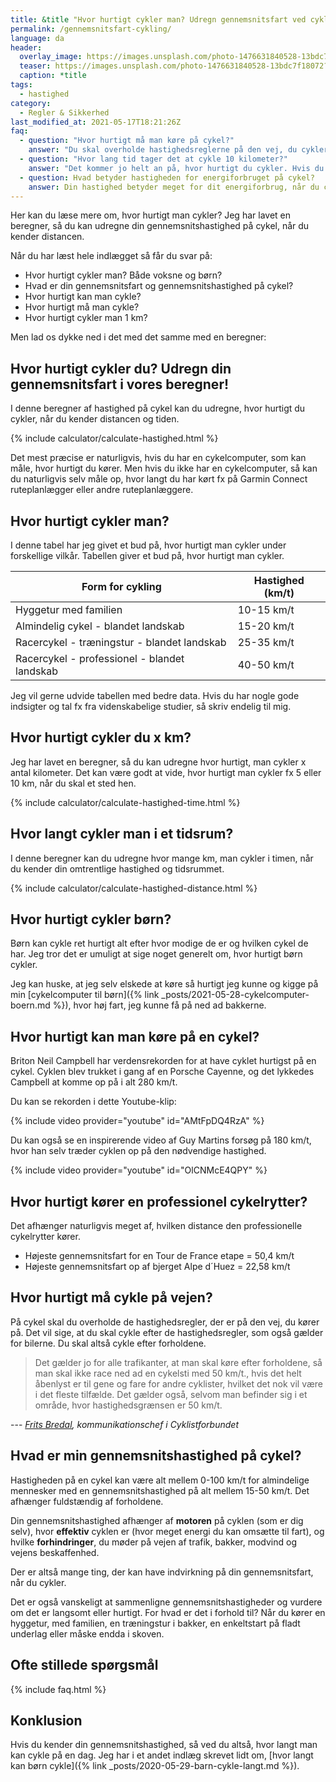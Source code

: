 ```yaml
---
title: &title "Hvor hurtigt cykler man? Udregn gennemsnitsfart ved cykling 🚴🚴‍♀️"
permalink: /gennemsnitsfart-cykling/
language: da
header:
  overlay_image: https://images.unsplash.com/photo-1476631840528-13bdc7f18072?ixid=MnwxMjA3fDB8MHxzZWFyY2h8MzV8fGJpa2UlMjBmYXN0fGVufDB8fDB8fA%3D%3D&ixlib=rb-1.2.1&auto=format&fit=crop&h=600&w=1200&q=10
  teaser: https://images.unsplash.com/photo-1476631840528-13bdc7f18072?ixid=MnwxMjA3fDB8MHxzZWFyY2h8MzV8fGJpa2UlMjBmYXN0fGVufDB8fDB8fA%3D%3D&ixlib=rb-1.2.1&auto=format&fit=crop&w=400&q=60
  caption: *title
tags:
  - hastighed
category:
  - Regler & Sikkerhed
last_modified_at: 2021-05-17T18:21:26Z
faq:
  - question: "Hvor hurtigt må man køre på cykel?"
    answer: "Du skal overholde hastighedsreglerne på den vej, du cykler på. Du må altså ikke køre hurtigere end bilerne. Det er vigtigt, at du cykler efter forholdene."
  - question: "Hvor lang tid tager det at cykle 10 kilometer?"
    answer: "Det kommer jo helt an på, hvor hurtigt du cykler. Hvis du fx kører 20 km/t, så tager det 30 minutter at cykle 10 kilometer. Du kan bruge den her beregner til at udregne, hvor lang tid det tager at cykle en bestemt distance."
  - question: Hvad betyder hastigheden for energiforbruget på cykel?
    answer: Din hastighed betyder meget for dit energiforbrug, når du cykler. Ved højere hastighed bruger du mere energi, fordi du træder hårdere i pedalerne og møder større vindmodstand. Læs mere om, [hvad du forbrænder ved cykling](/cykling-kalorier/).
---
```


Her kan du læse mere om, hvor hurtigt man cykler? Jeg har lavet en beregner, så du kan udregne din gennemsnitshastighed på cykel, når du kender distancen.

Når du har læst hele indlægget så får du svar på:

- Hvor hurtigt cykler man? Både voksne og børn?
- Hvad er din gennemsnitsfart og gennemsnitshastighed på cykel?
- Hvor hurtigt kan man cykle?
- Hvor hurtigt må man cykle?
- Hvor hurtigt cykler man 1 km?

Men lad os dykke ned i det med det samme med en beregner:

## Hvor hurtigt cykler du? Udregn din gennemsnitsfart i vores beregner!

I denne beregner af hastighed på cykel kan du udregne, hvor hurtigt du cykler, når du kender distancen og tiden.

{% include calculator/calculate-hastighed.html %}

Det mest præcise er naturligvis, hvis du har en cykelcomputer, som kan måle, hvor hurtigt du kører. Men hvis du ikke har en cykelcomputer, så kan du naturligvis selv måle op, hvor langt du har kørt fx på Garmin Connect ruteplanlægger eller andre ruteplanlæggere.

## Hvor hurtigt cykler man?

I denne tabel har jeg givet et bud på, hvor hurtigt man cykler under forskellige vilkår. Tabellen giver et bud på, hvor hurtigt man cykler.

| Form for cykling | Hastighed (km/t) |
|-|-|
| Hyggetur med familien | 10-15 km/t |
| Almindelig cykel - blandet landskab | 15-20 km/t |
| Racercykel - træningstur - blandet landskab | 25-35 km/t |
| Racercykel - professionel - blandet landskab | 40-50 km/t |

Jeg vil gerne udvide tabellen med bedre data. Hvis du har nogle gode indsigter og tal fx fra videnskabelige studier, så skriv endelig til mig.

## Hvor hurtigt cykler du x km?

Jeg har lavet en beregner, så du kan udregne hvor hurtigt, man cykler x antal kilometer. Det kan være godt at vide, hvor hurtigt man cykler fx 5 eller 10 km, når du skal et sted hen.

{% include calculator/calculate-hastighed-time.html %}

## Hvor langt cykler man i et tidsrum?

I denne beregner kan du udregne hvor mange km, man cykler i timen, når du kender din omtrentlige hastighed og tidsrummet.

{% include calculator/calculate-hastighed-distance.html %}

## Hvor hurtigt cykler børn?

Børn kan cykle ret hurtigt alt efter hvor modige de er og hvilken cykel de har. Jeg tror det er umuligt at sige noget generelt om, hvor hurtigt børn cykler.

Jeg kan huske, at jeg selv elskede at køre så hurtigt jeg kunne og kigge på min [cykelcomputer til børn]({% link _posts/2021-05-28-cykelcomputer-boern.md %}), hvor høj fart, jeg kunne få på ned ad bakkerne.

## Hvor hurtigt kan man køre på en cykel?

Briton Neil Campbell har verdensrekorden for at have cyklet hurtigst på en cykel. Cyklen blev trukket i gang af en Porsche Cayenne, og det lykkedes Campbell at komme op på i alt 280 km/t.

Du kan se rekorden i dette Youtube-klip:

{% include video provider="youtube" id="AMtFpDQ4RzA" %}

Du kan også se en inspirerende video af Guy Martins forsøg på 180 km/t, hvor han selv træder cyklen op på den nødvendige hastighed.

{% include video provider="youtube" id="OlCNMcE4QPY" %}

## Hvor hurtigt kører en professionel cykelrytter?

Det afhænger naturligvis meget af, hvilken distance den professionelle cykelrytter kører.

- Højeste gennemsnitsfart for en Tour de France etape = 50,4 km/t
- Højeste gennemsnitsfart op af bjerget Alpe d´Huez = 22,58 km/t

## Hvor hurtigt må cykle på vejen?

På cykel skal du overholde de hastighedsregler, der er på den vej, du kører på. Det vil sige, at du skal cykle efter de hastighedsregler, som også gælder for bilerne. Du skal altså cykle efter forholdene.

> Det gælder jo for alle trafikanter, at man skal køre efter forholdene, så man skal ikke race ned ad en cykelsti med 50 km/t., hvis det helt åbenlyst er til gene og fare for andre cyklister, hvilket det nok vil være i det fleste tilfælde. Det gælder også, selvom man befinder sig i et område, hvor hastighedsgrænsen er 50 km/t.

--- <cite>[Frits Bredal](https://samvirke.dk/artikler/hvor-hurtigt-maa-man-koere-paa-cykel), kommunikationschef i Cyklistforbundet</cite>

## Hvad er min gennemsnitshastighed på cykel?

Hastigheden på en cykel kan være alt mellem 0-100 km/t for almindelige mennesker med en gennemsnitshastighed på alt mellem 15-50 km/t. Det afhænger fuldstændig af forholdene.

Din gennemsnitshastighed afhænger af **motoren** på cyklen (som er dig selv), hvor **effektiv** cyklen er (hvor meget energi du kan omsætte til fart), og hvilke **forhindringer**, du møder på vejen af trafik, bakker, modvind og vejens beskaffenhed.

Der er altså mange ting, der kan have indvirkning på din gennemsnitsfart, når du cykler.

Det er også vanskeligt at sammenligne gennemsnitshastigheder og vurdere om det er langsomt eller hurtigt. For hvad er det i forhold til? Når du kører en hyggetur, med familien, en træningstur i bakker, en enkeltstart på fladt underlag eller måske endda i skoven.

## Ofte stillede spørgsmål

{% include faq.html %}

## Konklusion

Hvis du kender din gennemsnitshastighed, så ved du altså, hvor langt man kan cykle på en dag. Jeg har i et andet indlæg skrevet lidt om, [hvor langt kan børn cykle]({% link _posts/2020-05-29-barn-cykle-langt.md %}).
